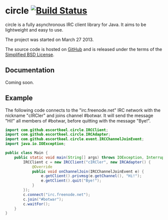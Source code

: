 # circle [![Build Status](https://travis-ci.org/escortkeel/circle.png?branch=master)](https://travis-ci.org/escortkeel/circle)
circle is a fully asynchronous IRC client library for Java. It aims to be lightweight and easy to use.

The project was started on March 27 2013.

The source code is hosted on [GitHub](https://github.com/escortkeel/circle) and is released under the terms of the [Simplified BSD License](https://raw.github.com/escortkeel/circle/master/LICENSE).

## Documentation
Coming soon.

## Example
The following code connects to the "irc.freenode.net" IRC network with the nickname "cIRCler" and joins channel #botwar. It will send the message "Hi!" all members of #botwar, before quitting with the message "Bye!".
```java
import com.github.escortkeel.circle.IRCClient;
import com.github.escortkeel.circle.IRCAdapter;
import com.github.escortkeel.circle.event.IRCChannelJoinEvent;
import java.io.IOException;

public class Main {
    public static void main(String[] args) throws IOException, InterruptedException {
        IRCClient c = new IRCClient("cIRCler", new IRCAdapter() {
            @Override
            public void onChannelJoin(IRCChannelJoinEvent e) {
                e.getClient().privmsg(e.getChannel(), "Hi!");
                e.getClient().quit("Bye!");
            }
        });
        c.connect("irc.freenode.net");
        c.join("#botwar");
        c.waitFor();
    }
}
```
